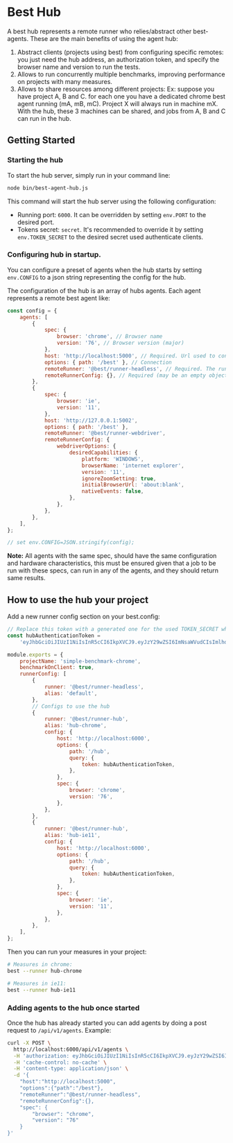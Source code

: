 # Best Hub

A best hub represents a remote runner who relies/abstract other best-agents. These are the main benefits of using the agent hub:

1. Abstract clients (projects using best) from configuring specific remotes: you just need the hub address, an authorization token, and specify the browser name and version to run the tests.
2. Allows to run concurrently multiple benchmarks, improving performance on projects with many measures.
3. Allows to share resources among different projects: Ex: suppose you have project A, B and C. for each one you have a dedicated chrome best agent running (mA, mB, mC). Project X will always run in machine mX. With the hub, these 3 machines can be shared, and jobs from A, B and C can run in the hub.

## Getting Started

### Starting the hub

To start the hub server, simply run in your command line:

```bash
node bin/best-agent-hub.js
```

This command will start the hub server using the following configuration:

-   Running port: `6000`. It can be overridden by setting `env.PORT` to the desired port.
-   Tokens secret: `secret`. It's recommended to override it by setting `env.TOKEN_SECRET` to the desired secret used authenticate clients.

### Configuring hub in startup.

You can configure a preset of agents when the hub starts by setting `env.CONFIG` to a json string representing the config for the hub.

The configuration of the hub is an array of hubs agents. Each agent represents a remote best agent like:

```javascript
const config = {
    agents: [
        {
            spec: {
                browser: 'chrome', // Browser name
                version: '76', // Browser version (major)
            },
            host: 'http://localhost:5000', // Required. Url used to connect to the agent.
            options: { path: '/best' }, // Connection
            remoteRunner: '@best/runner-headless', // Required. The runner which the agent will use when running the job.
            remoteRunnerConfig: {}, // Required (may be an empty object). The Runner config for the remote runner in the agent.
        },
        {
            spec: {
                browser: 'ie',
                version: '11',
            },
            host: 'http://127.0.0.1:5002',
            options: { path: '/best' },
            remoteRunner: '@best/runner-webdriver',
            remoteRunnerConfig: {
                webdriverOptions: {
                    desiredCapabilities: {
                        platform: 'WINDOWS',
                        browserName: 'internet explorer',
                        version: '11',
                        ignoreZoomSetting: true,
                        initialBrowserUrl: 'about:blank',
                        nativeEvents: false,
                    },
                },
            },
        },
    ],
};

// set env.CONFIG=JSON.stringify(config);
```

**Note:** All agents with the same spec, should have the same configuration and hardware characteristics, this must be ensured given that a job to be run with these specs, can run in any of the agents, and they should return same results.

## How to use the hub your project

Add a new runner config section on your best.config:

```javascript
// Replace this token with a generated one for the used TOKEN_SECRET when starting the hub server
const hubAuthenticationToken =
    'eyJhbGciOiJIUzI1NiIsInR5cCI6IkpXVCJ9.eyJzY29wZSI6ImNsaWVudCIsImlhdCI6MTU2MTYwNzI1OCwiZXhwIjoxNTY0MTk5MjU4fQ.BER-PIIlsf6NWNBctWrmS1YWB4QkI2aYiNp0BE6aASU';

module.exports = {
    projectName: 'simple-benchmark-chrome',
    benchmarkOnClient: true,
    runnerConfig: [
        {
            runner: '@best/runner-headless',
            alias: 'default',
        },
        // Configs to use the hub
        {
            runner: '@best/runner-hub',
            alias: 'hub-chrome',
            config: {
                host: 'http://localhost:6000',
                options: {
                    path: '/hub',
                    query: {
                        token: hubAuthenticationToken,
                    },
                },
                spec: {
                    browser: 'chrome',
                    version: '76',
                },
            },
        },
        {
            runner: '@best/runner-hub',
            alias: 'hub-ie11',
            config: {
                host: 'http://localhost:6000',
                options: {
                    path: '/hub',
                    query: {
                        token: hubAuthenticationToken,
                    },
                },
                spec: {
                    browser: 'ie',
                    version: '11',
                },
            },
        },
    ],
};
```

Then you can run your measures in your project:

```bash
# Measures in chrome:
best --runner hub-chrome

# Measures in ie11:
best --runner hub-ie11
```

### Adding agents to the hub once started

Once the hub has already started you can add agents by doing a post request to `/api/v1/agents`. Example:

```bash
curl -X POST \
  http://localhost:6000/api/v1/agents \
  -H 'authorization: eyJhbGciOiJIUzI1NiIsInR5cCI6IkpXVCJ9.eyJzY29wZSI6ImFnZW50IiwiaWF0IjoxNTYxNjE0MjM3LCJleHAiOjE1NzcxNjYyMzd9.IjdCBSPPIGSgpYHN8Pxhusaiv48T1t6rmxR2xzdp17M' \
  -H 'cache-control: no-cache' \
  -H 'content-type: application/json' \
  -d '{
	"host":"http://localhost:5000",
	"options":{"path":"/best"},
	"remoteRunner":"@best/runner-headless",
	"remoteRunnerConfig":{},
	"spec": {
		"browser": "chrome",
		"version": "76"
	}
}'
```
